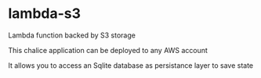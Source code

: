 # lambda-s3

Lambda function backed by S3 storage

This chalice application can be deployed to any AWS account

It allows you to access an Sqlite database as persistance layer to save state
